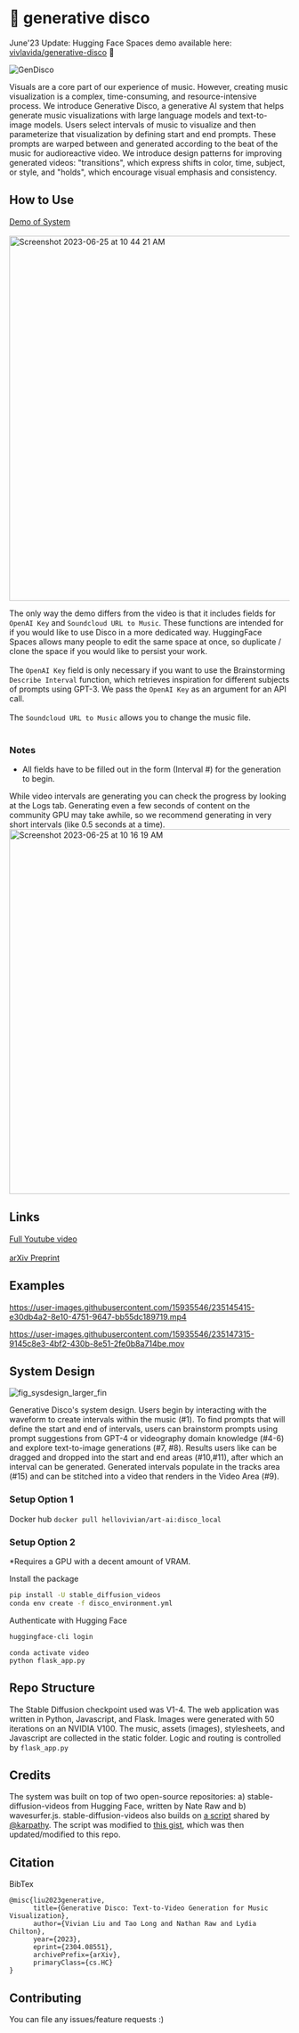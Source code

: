 # 🪩 generative disco

June'23 Update: Hugging Face Spaces demo available here: [vivlavida/generative-disco](https://huggingface.co/spaces/vivlavida/generative-disco) 🌷

![GenDisco](https://user-images.githubusercontent.com/15935546/235154270-3c9d42df-ac39-4472-b0d5-c1e5ae9eb228.gif)



Visuals are a core part of our experience of music. However, creating music visualization is a complex, time-consuming, and resource-intensive process. We introduce Generative Disco, a generative AI system that helps generate music visualizations with large language models and text-to-image models. Users select intervals of music to visualize and then parameterize that visualization by defining start and end prompts. These prompts are warped between and generated according to the beat of the music for audioreactive video. We introduce design patterns for improving generated videos: "transitions", which express shifts in color, time, subject, or style, and "holds", which encourage visual emphasis and consistency.

## How to Use
<a href='https://youtu.be/q22I53jHbuU?t=59'> Demo of System </a> <br><br>
<img width="655" alt="Screenshot 2023-06-25 at 10 44 21 AM" src="https://github.com/hellovivian/generative-disco/assets/15935546/3bf09f07-e1ce-4272-84aa-8e255b44ade6">


The only way the demo differs from the video is that it includes fields for `OpenAI Key` and `Soundcloud URL to Music`. These functions are intended for if you would like to use Disco in a more dedicated way. HuggingFace Spaces allows many people to edit the same space at once, so duplicate / clone the space if you would like to persist your work. <br><br>
The `OpenAI Key` field is only necessary if you want to use the Brainstorming `Describe Interval` function, which retrieves inspiration for different subjects of prompts using GPT-3. We pass the `OpenAI Key` as an argument for an API call. <br><br>
The `Soundcloud URL to Music` allows you to change the music file. <br><br>

### Notes
<ul>
      <li>All fields have to be filled out in the form (Interval #) for the generation to begin.</li>
</ul>

While video intervals are generating you can check the progress by looking at the Logs tab. Generating even a few seconds of content on the community GPU may take awhile, so we recommend generating in very short intervals (like 0.5 seconds at a time).
<img width="655" alt="Screenshot 2023-06-25 at 10 16 19 AM" src="https://github.com/hellovivian/generative-disco/assets/15935546/61d28bce-fb16-499b-8014-179043c642da">



## Links
<a href='https://youtu.be/q22I53jHbuU'> Full Youtube video </a> <br><br>
<a href='https://arxiv.org/abs/2304.08551'> arXiv Preprint </a>

## Examples
https://user-images.githubusercontent.com/15935546/235145415-e30db4a2-8e10-4751-9647-bb55dc189719.mp4

https://user-images.githubusercontent.com/15935546/235147315-9145c8e3-4bf2-430b-8e51-2fe0b8a714be.mov

## System Design
![fig_sysdesign_larger_fin](https://user-images.githubusercontent.com/15935546/235155210-3835148d-72bf-4db7-b8e0-50b0ddfbb147.png)

Generative Disco's system design. Users begin by interacting with the waveform to create intervals within the music (#1). To find prompts that will define the start and end of intervals, users can brainstorm prompts using prompt suggestions from GPT-4 or videography domain knowledge (#4-6) and explore text-to-image generations (#7, #8). Results users like can be dragged and dropped into the start and end areas (#10,#11), after which an interval can be generated. Generated intervals populate in the tracks area (#15) and can be stitched into a video that renders in the Video Area (#9).

### Setup Option 1

Docker hub `docker pull hellovivian/art-ai:disco_local`


### Setup Option 2

*Requires a GPU with a decent amount of VRAM.

Install the package

```bash
pip install -U stable_diffusion_videos
conda env create -f disco_environment.yml
```

Authenticate with Hugging Face

```bash
huggingface-cli login
```

```
conda activate video
python flask_app.py
```

## Repo Structure


The Stable Diffusion checkpoint used was V1-4. The web application was written in Python, Javascript, and Flask. Images were generated with 50 iterations on an NVIDIA V100. The music, assets (images), stylesheets, and Javascript are collected in the static folder. Logic and routing is controlled by `flask_app.py`


## Credits
The system was built on top of two open-source repositories: a) stable-diffusion-videos from Hugging Face, written by Nate Raw and b) wavesurfer.js. stable-diffusion-videos also builds on
[a script](https://gist.github.com/karpathy/00103b0037c5aaea32fe1da1af553355
) shared by [@karpathy](https://github.com/karpathy). The script was modified to [this gist](https://gist.github.com/nateraw/c989468b74c616ebbc6474aa8cdd9e53), which was then updated/modified to this repo. 

## Citation

BibTex 
```
@misc{liu2023generative,
      title={Generative Disco: Text-to-Video Generation for Music Visualization}, 
      author={Vivian Liu and Tao Long and Nathan Raw and Lydia Chilton},
      year={2023},
      eprint={2304.08551},
      archivePrefix={arXiv},
      primaryClass={cs.HC}
}
```

## Contributing 

You can file any issues/feature requests :)


